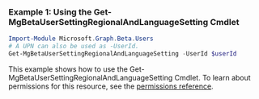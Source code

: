 ### Example 1: Using the Get-MgBetaUserSettingRegionalAndLanguageSetting Cmdlet
```powershell
Import-Module Microsoft.Graph.Beta.Users
# A UPN can also be used as -UserId.
Get-MgBetaUserSettingRegionalAndLanguageSetting -UserId $userId
```
This example shows how to use the Get-MgBetaUserSettingRegionalAndLanguageSetting Cmdlet.
To learn about permissions for this resource, see the [permissions reference](/graph/permissions-reference).
